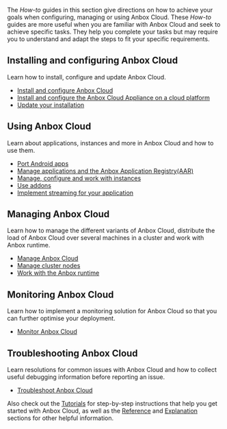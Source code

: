 The *How-to* guides in this section give directions on how to achieve your goals when configuring, managing or using Anbox Cloud. These *How-to*  guides are more useful when you are familiar with Anbox Cloud and seek to achieve specific tasks. They help you complete your tasks but may require you to understand and adapt the steps to fit your specific requirements.

## Installing and configuring Anbox Cloud
Learn how to install, configure and update Anbox Cloud.

* [Install and configure Anbox Cloud](https://discourse.ubuntu.com/t/24336)
* [Install and configure the Anbox Cloud Appliance on a cloud platform](https://discourse.ubuntu.com/t/29702)
* [Update your installation](https://discourse.ubuntu.com/t/24331)

## Using Anbox Cloud
Learn about applications, instances and more in Anbox Cloud and how to use them.

* [Port Android apps](https://discourse.ubuntu.com/t/17776)
* [Manage applications and the Anbox Application Registry(AAR)](https://discourse.ubuntu.com/t/24333)
* [Manage, configure and work with instances](https://discourse.ubuntu.com/t/24335)
* [Use addons](https://discourse.ubuntu.com/t/17759)
*  [Implement streaming for your application](https://discourse.ubuntu.com/t/implement-streaming/24332)

## Managing Anbox Cloud
Learn how to manage the different variants of Anbox Cloud, distribute the load of Anbox Cloud over several machines in a cluster and work with Anbox runtime.

* [Manage Anbox Cloud](https://discourse.ubuntu.com/t/24337)
* [Manage cluster nodes](https://discourse.ubuntu.com/t/24334) 
* [Work with the Anbox runtime](https://discourse.ubuntu.com/t/33098)

## Monitoring Anbox Cloud

Learn how to implement a monitoring solution for Anbox Cloud so that you can further optimise your deployment.

* [Monitor Anbox Cloud](https://discourse.ubuntu.com/t/24338)

## Troubleshooting Anbox Cloud

Learn resolutions for common issues with Anbox Cloud and how to collect useful debugging information before reporting an issue.

* [Troubleshoot Anbox Cloud](https://discourse.ubuntu.com/t/17837)

Also check out the [Tutorials](https://discourse.ubuntu.com/t/tutorials/28826) for step-by-step instructions that help you get started with Anbox Cloud, as well as the [Reference](https://discourse.ubuntu.com/t/reference/28828) and [Explanation](https://discourse.ubuntu.com/t/explanation/28829) sections for other helpful information.
